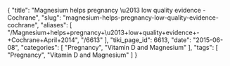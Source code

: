 {
    "title": "Magnesium helps pregnancy \u2013 low quality evidence - Cochrane",
    "slug": "magnesium-helps-pregnancy-low-quality-evidence-cochrane",
    "aliases": [
        "/Magnesium+helps+pregnancy+\u2013+low+quality+evidence+-+Cochrane+April+2014",
        "/6613"
    ],
    "tiki_page_id": 6613,
    "date": "2015-06-08",
    "categories": [
        "Pregnancy",
        "Vitamin D and Magnesium"
    ],
    "tags": [
        "Pregnancy",
        "Vitamin D and Magnesium"
    ]
}